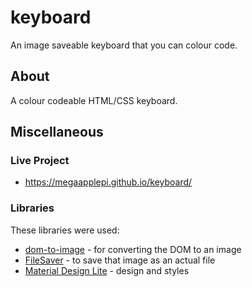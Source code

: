 # keyboard

An image saveable keyboard that you can colour code.

## About

A colour codeable HTML/CSS keyboard.

## Miscellaneous

### Live Project

- <https://megaapplepi.github.io/keyboard/>

### Libraries

These libraries were used:

- [dom-to-image](https://github.com/tsayen/dom-to-image) - for converting the DOM to an image
- [FileSaver](https://github.com/eligrey/FileSaver.js/) - to save that image as an actual file
- [Material Design Lite](https://getmdl.io/index.html) - design and styles
